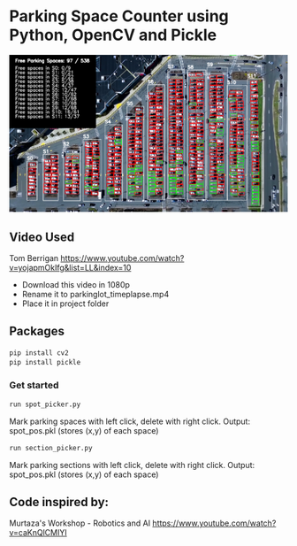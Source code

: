 # Parking Space Counter using Python, OpenCV and Pickle
<img src="img/parkingcv_final.png" width="1000"> 

## Video Used

Tom Berrigan https://www.youtube.com/watch?v=yojapmOkIfg&list=LL&index=10

* Download this video in 1080p
* Rename it to parkinglot_timeplapse.mp4 
* Place it in project folder

## Packages
```sh
pip install cv2
pip install pickle
```

### Get started
```sh
run spot_picker.py
```
Mark parking spaces with left click, delete with right click.
Output: spot_pos.pkl (stores (x,y) of each space)

```sh
run section_picker.py
```
Mark parking sections with left click, delete with right click. 
Output: spot_pos.pkl (stores (x,y) of each space)


## Code inspired by:

Murtaza's Workshop - Robotics and AI https://www.youtube.com/watch?v=caKnQlCMIYI
